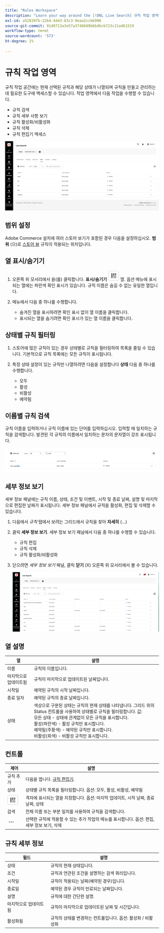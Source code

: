 ```yaml
---
title: "Rules Workspace"
description: "Learn your way around the [!DNL Live Search] 규칙 작업 영역입니다."
exl-id: a52839fb-2264-4443-83c3-9eaa2ccb6996
source-git-commit: 91d0713a3e57a3748609b6b4bcb723c21a461519
workflow-type: tm+mt
source-wordcount: '573'
ht-degree: 1%

---
```


# 규칙 작업 영역

규칙 작업 공간에는 현재 선택된 규칙과 해당 상태가 나열되며 규칙을 만들고 관리하는 데 필요한 도구에 액세스할 수 있습니다. 작업 영역에서 다음 작업을 수행할 수 있습니다.

* 규칙 검색
* 규칙 세부 사항 보기
* 규칙 활성화/비활성화
* 규칙 삭제
* 규칙 편집기 액세스

![규칙 작업 영역](assets/rules-workspace.png)

## 범위 설정

Adobe Commerce 설치에 여러 스토어 보기가 포함된 경우 다음을 설정하십시오. **범위** (으)로 [스토어 뷰](https://experienceleague.adobe.com/docs/commerce-admin/start/setup/websites-stores-views.html#scope-settings) 규칙이 적용되는 위치입니다.

## 열 표시/숨기기

1. 오른쪽 위 모서리에서 을(를) 클릭합니다. **표시/숨기기** ![열 선택기](assets/btn-show-hide-columns.png) 열.
옵션 메뉴에 표시되는 열에는 파란색 확인 표시가 있습니다. 규칙 이름은 숨길 수 없는 유일한 열입니다.

1. 메뉴에서 다음 중 하나를 수행합니다.

   * 숨겨진 열을 표시하려면 확인 표시 없이 열 이름을 클릭합니다.
   * 표시되는 열을 숨기려면 확인 표시가 있는 열 이름을 클릭합니다.

## 상태별 규칙 필터링

1. 스토어에 많은 규칙이 있는 경우 상태별로 규칙을 필터링하여 목록을 줄일 수 있습니다. 기본적으로 규칙 목록에는 모든 규칙이 표시됩니다.

1. 특정 상태 설정이 있는 규칙만 나열하려면 다음을 설정합니다 **상태** 다음 중 하나를 수행합니다.

   * 모두
   * 활성
   * 비활성
   * 예약됨

## 이름별 규칙 검색

규칙 이름을 입력하거나 규칙 이름에 있는 단어를 입력하십시오.
입력할 때 일치하는 규칙을 검색합니다. 발견된 각 규칙의 이름에서 일치하는 문자의 문자열이 강조 표시됩니다.

![규칙 - 이름으로 검색](assets/rules-workspace-search-name.png)

## 세부 정보 보기

세부 정보 패널에는 규칙 이름, 상태, 조건 및 이벤트, 시작 및 종료 날짜, 설명 및 마지막으로 편집한 날짜가 표시됩니다. 세부 정보 패널에서 규칙을 활성화, 편집 및 삭제할 수 있습니다.

1. 다음에서 *규칙* 탭에서 보려는 그리드에서 규칙을 찾아 **자세히** (...)
1. 클릭 **세부 정보 보기**.
세부 정보 보기 패널에서 다음 중 하나를 수행할 수 있습니다.

   * 규칙 편집
   * 규칙 삭제
   * 규칙 활성화/비활성화

1. 닫으려면 *세부 정보 보기* 패널, 클릭 **닫기** (X) 오른쪽 위 모서리에서 볼 수 있습니다.

   ![규칙 - 세부 정보](assets/rules-workspace-details.png)

## 열 설명

| 열 | 설명 |
|--- |--- |
| 이름 | 규칙의 이름입니다. |
| 마지막으로 업데이트됨 | 규칙이 마지막으로 업데이트된 날짜입니다. |
| 시작일 | 예약된 규칙의 시작 날짜입니다. |
| 종료 일자 | 예약된 규칙의 종료 날짜입니다. |
| 상태 | 색상으로 구분된 상태는 규칙의 현재 상태를 나타냅니다. 그리드 위의 Status 컨트롤을 사용하여 상태별로 규칙을 필터링합니다. 값:<br />모든 상태 - 상태에 관계없이 모든 규칙을 표시합니다.<br />활성(파란색) - 활성 규칙만 표시합니다.<br />예약됨(주황색) - 예약된 규칙만 표시합니다.<br />비활성(회색) - 비활성 규칙만 표시합니다. |

## 컨트롤

| 제어 | 설명 |
|--- |--- |
| 규칙 추가 | 다음을 엽니다. [규칙 편집기](rules-add.md). |
| 상태 | 상태별 규칙 목록을 필터링합니다. 옵션: 모두, 활성, 비활성, 예약됨 |
| ![열 선택기](assets/btn-show-hide-columns.png) | 격자에 표시되는 열을 지정합니다. 옵션: 마지막 업데이트, 시작 날짜, 종료 날짜, 상태 |
| 검색 | 전체 이름 또는 부분 일치를 사용하여 규칙을 검색합니다. |
| ![추가 선택기](assets/btn-more.png) | 선택한 규칙에 적용할 수 있는 추가 작업의 메뉴를 표시합니다. 옵션: 편집, 세부 정보 보기, 삭제 |

## 규칙 세부 정보

| 필드 | 설명 |
|--- |--- |
| 상태 | 규칙의 현재 상태입니다. |
| 조건 | 규칙과 연관된 조건을 설명하는 검색 쿼리입니다. |
| 시작일 | 규칙이 적용되는 날짜(예약된 경우)입니다. |
| 종료일 | 예약된 경우 규칙이 만료되는 날짜입니다. |
| 설명 | 규칙에 대한 간단한 설명. |
| 마지막으로 업데이트됨 | 규칙이 마지막으로 업데이트된 날짜 및 시간입니다. |
| 활성화됨 | 규칙의 상태를 변경하는 컨트롤입니다. 옵션: 활성화 / 비활성화 |
